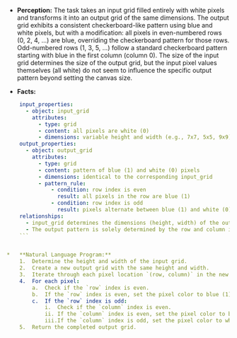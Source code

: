 *   **Perception:** The task takes an input grid filled entirely with white pixels and transforms it into an output grid of the same dimensions. The output grid exhibits a consistent checkerboard-like pattern using blue and white pixels, but with a modification: all pixels in even-numbered rows (0, 2, 4, ...) are blue, overriding the checkerboard pattern for those rows. Odd-numbered rows (1, 3, 5, ...) follow a standard checkerboard pattern starting with blue in the first column (column 0). The size of the input grid determines the size of the output grid, but the input pixel values themselves (all white) do not seem to influence the specific output pattern beyond setting the canvas size.

*   **Facts:**
    
```yaml
    input_properties:
      - object: input_grid
        attributes:
          - type: grid
          - content: all pixels are white (0)
          - dimensions: variable height and width (e.g., 7x7, 5x5, 9x9)
    output_properties:
      - object: output_grid
        attributes:
          - type: grid
          - content: pattern of blue (1) and white (0) pixels
          - dimensions: identical to the corresponding input_grid
          - pattern_rule:
              - condition: row index is even
                result: all pixels in the row are blue (1)
              - condition: row index is odd
                result: pixels alternate between blue (1) and white (0) starting with blue (1) at column index 0
    relationships:
      - input_grid determines the dimensions (height, width) of the output_grid.
      - The output pattern is solely determined by the row and column indices of each pixel within the grid dimensions.
    ```


*   **Natural Language Program:**
    1.  Determine the height and width of the input grid.
    2.  Create a new output grid with the same height and width.
    3.  Iterate through each pixel location `(row, column)` in the new grid, from `row = 0` to `height - 1` and `column = 0` to `width - 1`.
    4.  For each pixel:
        a.  Check if the `row` index is even.
        b.  If the `row` index is even, set the pixel color to blue (1).
        c.  If the `row` index is odd:
            i.  Check if the `column` index is even.
            ii. If the `column` index is even, set the pixel color to blue (1).
            iii.If the `column` index is odd, set the pixel color to white (0).
    5.  Return the completed output grid.